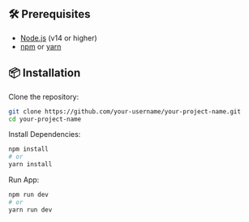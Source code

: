
## 🛠️ Prerequisites

- [Node.js](https://nodejs.org/) (v14 or higher)
- [npm](https://www.npmjs.com/) or [yarn](https://yarnpkg.com/)

## 📦 Installation

Clone the repository:

```bash
git clone https://github.com/your-username/your-project-name.git
cd your-project-name
```

Install Dependencies:
```bash
npm install
# or
yarn install
```

Run App:
```bash
npm run dev
# or
yarn run dev
```
